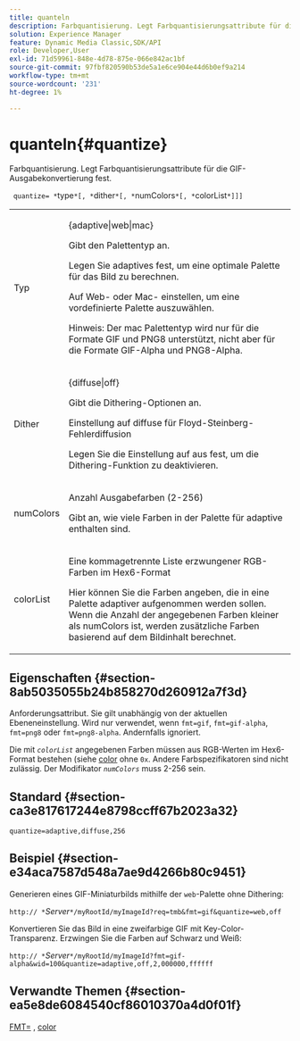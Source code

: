 ```yaml
---
title: quanteln
description: Farbquantisierung. Legt Farbquantisierungsattribute für die GIF-Ausgabekonvertierung fest.
solution: Experience Manager
feature: Dynamic Media Classic,SDK/API
role: Developer,User
exl-id: 71d59961-848e-4d78-875e-066e842ac1bf
source-git-commit: 97fbf820590b53de5a1e6ce904e44d6b0ef9a214
workflow-type: tm+mt
source-wordcount: '231'
ht-degree: 1%

---
```


# quanteln{#quantize}

Farbquantisierung. Legt Farbquantisierungsattribute für die GIF-Ausgabekonvertierung fest.

` quantize= *`type`*[, *`dither`*[, *`numColors`*[, *`colorList`*]]]`

<table id="table_A669A9058C8043A5BAE80B03A13B015B"> 
 <tbody> 
  <tr> 
   <td colname="col1"> <p> <span class="codeph"> <span class="varname"> Typ </span> </span> </p> </td> 
   <td colname="col2"> <p> <span class="codeph"> {adaptive|web|mac} </span> </p> <p>Gibt den Palettentyp an. </p> <p>Legen Sie <span class="codeph"> adaptives </span> fest, um eine optimale Palette für das Bild zu berechnen. </p> <p>Auf <span class="codeph"> Web-</span> oder <span class="codeph"> Mac-</span> einstellen, um eine vordefinierte Palette auszuwählen. </p> <p> <p>Hinweis: Der <span class="codeph"> mac </span> Palettentyp wird nur für die Formate GIF und PNG8 unterstützt, nicht aber für die Formate GIF-Alpha und PNG8-Alpha.</p> </p> </td> 
  </tr> 
  <tr> 
   <td colname="col1"> <p> <span class="codeph"> <span class="varname"> Dither </span> </span> </p> </td> 
   <td colname="col2"> <p> <span class="codeph"> {diffuse|off} </span> </p> <p>Gibt die Dithering-Optionen an. </p> <p>Einstellung auf <span class="codeph"> diffuse </span> für Floyd-Steinberg-Fehlerdiffusion </p> <p>Legen Sie die Einstellung auf <span class="codeph"> aus </span> fest, um die Dithering-Funktion zu deaktivieren.</p> </td> 
  </tr> 
  <tr> 
   <td colname="col1"> <p> <span class="codeph"> <span class="varname"> numColors </span> </span> </p> </td> 
   <td colname="col2"> <p>Anzahl Ausgabefarben (2-256) </p> <p>Gibt an, wie viele Farben in der <span class="codeph"> Palette für adaptive </span> enthalten sind.</p> </td> 
  </tr> 
  <tr> 
   <td colname="col1"> <p> <span class="codeph"> <span class="varname"> colorList </span> </span> </p> </td> 
   <td colname="col2"> <p>Eine kommagetrennte Liste erzwungener RGB-Farben im Hex6-Format </p> <p>Hier können Sie die Farben angeben, die in eine <span class="codeph"> Palette adaptiver </span> aufgenommen werden sollen. Wenn die Anzahl der angegebenen Farben kleiner als <span class="codeph"> <span class="varname"> numColors </span> </span> ist, werden zusätzliche Farben basierend auf dem Bildinhalt berechnet.</p> </td> 
  </tr> 
 </tbody> 
</table>

## Eigenschaften {#section-8ab5035055b24b858270d260912a7f3d}

Anforderungsattribut. Sie gilt unabhängig von der aktuellen Ebeneneinstellung. Wird nur verwendet, wenn `fmt=gif`, `fmt=gif-alpha`, `fmt=png8` oder `fmt=png8-alpha`. Andernfalls ignoriert.

Die mit *`colorList`* angegebenen Farben müssen aus RGB-Werten im Hex6-Format bestehen (siehe [color](/help/aem-is-ir-api/is-api/http-ref/image-serving-api-ref/c-http-protocol-reference/c-command-reference/r-color-commandref.md) ohne `0x`. Andere Farbspezifikatoren sind nicht zulässig. Der Modifikator *`numColors`* muss 2-256 sein.

## Standard {#section-ca3e817617244e8798ccff67b2023a32}

`quantize=adaptive,diffuse,256`

## Beispiel {#section-e34aca7587d548a7ae9d4266b80c9451}

Generieren eines GIF-Miniaturbilds mithilfe der `web`-Palette ohne Dithering:

`http:// *`*Server*`*/myRootId/myImageId?req=tmb&fmt=gif&quantize=web,off`

Konvertieren Sie das Bild in eine zweifarbige GIF mit Key-Color-Transparenz. Erzwingen Sie die Farben auf Schwarz und Weiß:

`http:// *`*Server*`*/myRootId/myImageId?fmt=gif-alpha&wid=100&quantize=adaptive,off,2,000000,ffffff`

## Verwandte Themen {#section-ea5e8de6084540cf86010370a4d0f01f}

[FMT=](../../../../../is-api/http-ref/image-serving-api-ref/c-http-protocol-reference/c-command-reference/r-is-http-fmt.md#reference-cdf10043423b45ba9fe15157fb3ae37a) , [color](/help/aem-is-ir-api/is-api/http-ref/image-serving-api-ref/c-http-protocol-reference/c-data-types/r-is-http-color.md)
